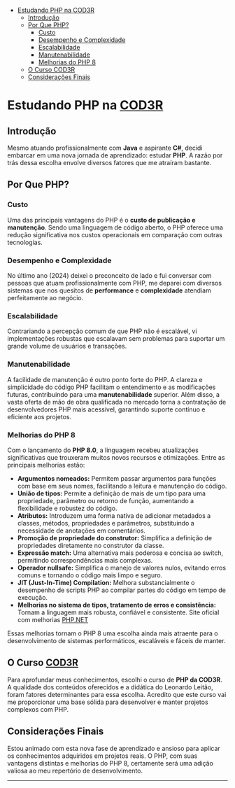 
<!-- @import "[TOC]" {cmd="toc" depthFrom=1 depthTo=6 orderedList=false} -->

<!-- code_chunk_output -->

- [Estudando PHP na COD3R](#estudando-php-na-cod3rhttpswwwcod3rcombr)
  - [Introdução](#introdução)
  - [Por Que PHP?](#por-que-php)
    - [Custo](#custo)
    - [Desempenho e Complexidade](#desempenho-e-complexidade)
    - [Escalabilidade](#escalabilidade)
    - [Manutenabilidade](#manutenabilidade)
    - [Melhorias do PHP 8](#melhorias-do-php-8)
  - [O Curso COD3R](#o-curso-cod3rhttpswwwcod3rcombr)
  - [Considerações Finais](#considerações-finais)

<!-- /code_chunk_output -->


# Estudando PHP na [COD3R](https://www.cod3r.com.br/)

## Introdução
Mesmo atuando profissionalmente com **Java** e aspirante **C#**, decidi embarcar em uma nova jornada de aprendizado: estudar **PHP**. A razão por trás dessa escolha envolve diversos fatores que me atraíram bastante.

## Por Que PHP?
### Custo
Uma das principais vantagens do PHP é o **custo de publicação e manutenção**. Sendo uma linguagem de código aberto, o PHP oferece uma redução significativa nos custos operacionais em comparação com outras tecnologias.

### Desempenho e Complexidade
No último ano (2024) deixei o preconceito de lado e fui conversar com pessoas que atuam profissionalmente com PHP, me deparei com diversos sistemas que nos quesitos de **performance** e **complexidade** atendiam perfeitamente ao negócio.

### Escalabilidade
Contrariando a percepção comum de que PHP não é escalável, vi implementações robustas que escalavam sem problemas para suportar um grande volume de usuários e transações.

### Manutenabilidade
A facilidade de manutenção é outro ponto forte do PHP. A clareza e simplicidade do código PHP facilitam o entendimento e as modificações futuras, contribuindo para uma **manutenabilidade** superior. Além disso, a vasta oferta de mão de obra qualificada no mercado torna a contratação de desenvolvedores PHP mais acessível, garantindo suporte contínuo e eficiente aos projetos.

### Melhorias do PHP 8
Com o lançamento do **PHP 8.0**, a linguagem recebeu atualizações significativas que trouxeram muitos novos recursos e otimizações. Entre as principais melhorias estão:
- **Argumentos nomeados:** Permitem passar argumentos para funções com base em seus nomes, facilitando a leitura e manutenção do código.
- **União de tipos:** Permite a definição de mais de um tipo para uma propriedade, parâmetro ou retorno de função, aumentando a flexibilidade e robustez do código.
- **Atributos:** Introduzem uma forma nativa de adicionar metadados a classes, métodos, propriedades e parâmetros, substituindo a necessidade de anotações em comentários.
- **Promoção de propriedade do construtor:** Simplifica a definição de propriedades diretamente no construtor da classe.
- **Expressão match:** Uma alternativa mais poderosa e concisa ao switch, permitindo correspondências mais complexas.
- **Operador nullsafe:** Simplifica o manejo de valores nulos, evitando erros comuns e tornando o código mais limpo e seguro.
- **JIT (Just-In-Time) Compilation:** Melhora substancialmente o desempenho de scripts PHP ao compilar partes do código em tempo de execução.
- **Melhorias no sistema de tipos, tratamento de erros e consistência:** Tornam a linguagem mais robusta, confiável e consistente.
Site oficial com melhorias [PHP.NET](https://www.php.net/releases/8.0/pt_BR.php)

Essas melhorias tornam o PHP 8 uma escolha ainda mais atraente para o desenvolvimento de sistemas performáticos, escaláveis e fáceis de manter.

## O Curso [COD3R](https://www.cod3r.com.br/)
Para aprofundar meus conhecimentos, escolhi o curso de **PHP da COD3R**. A qualidade dos conteúdos oferecidos e a didática do Leonardo Leitão, foram fatores determinantes para essa escolha. Acredito que este curso vai me proporcionar uma base sólida para desenvolver e manter projetos complexos com PHP.

## Considerações Finais
Estou animado com esta nova fase de aprendizado e ansioso para aplicar os conhecimentos adquiridos em projetos reais. O PHP, com suas vantagens distintas e melhorias do PHP 8, certamente será uma adição valiosa ao meu repertório de desenvolvimento.

---

